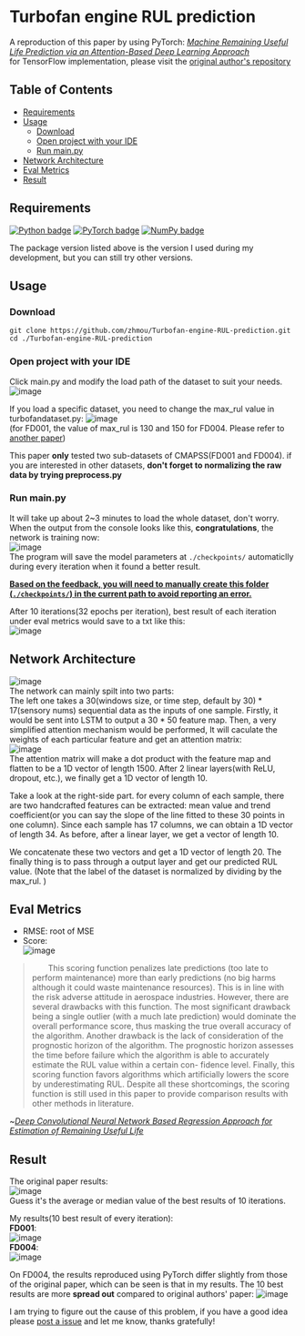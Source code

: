 # Turbofan engine RUL prediction
A reproduction of this paper by using PyTorch: [*Machine Remaining Useful Life Prediction via an Attention-Based Deep Learning Approach*](https://personal.ntu.edu.sg/xlli/publication/RULAtt.pdf)  
for TensorFlow implementation, please visit the [original author's repository](https://github.com/ZhenghuaNTU/RUL-prediction-using-attention-based-deep-learning-approach)


## Table of Contents
- [Requirements](#requirements)
- [Usage](#usage)
    - [Download](#download)
    - [Open project with your IDE](#open-project-with-your-ide)
    - [Run main.py](#run-mainpy)
- [Network Architecture](#network-architecture)
- [Eval Metrics](#eval-metrics)
- [Result](#result)

## Requirements
[![Python badge](https://img.shields.io/badge/Python-3.9-blue.svg)](https://www.python.org/)
[![PyTorch badge](https://img.shields.io/badge/PyTorch-1.11.0-green.svg)](https://pytorch.org/)
[![NumPy badge](https://img.shields.io/badge/Numpy-1.22.2-yellow.svg)](https://numpy.org/)  

The package version listed above is the version I used during my development, but you can still try other versions.

## Usage
### Download
```
git clone https://github.com/zhmou/Turbofan-engine-RUL-prediction.git
cd ./Turbofan-engine-RUL-prediction
```
### Open project with your IDE
Click main.py and modify the load path of the dataset to suit your needs.  
![image](https://user-images.githubusercontent.com/43105172/165482739-6f4f4fc6-6dca-4a08-9ef4-a84b206e9e4f.png)

If you load a specific dataset, you need to change the max_rul value in turbofandataset.py:
![image](https://user-images.githubusercontent.com/43105172/165485985-2ab4f835-6006-45be-bee6-530e83ce2c05.png)  
(for FD001, the value of max_rul is 130 and 150 for FD004. Please refer to [another paper](https://oar.a-star.edu.sg/storage/r/r3zk8v8r78/dasfaa2016-014-final-v1.pdf))

This paper **only** tested two sub-datasets of CMAPSS(FD001 and FD004). if you are interested in other datasets, **don't forget to normalizing the raw data by trying preprocess.py**

### Run main.py
It will take up about 2~3 minutes to load the whole dataset, don't worry.  
When the output from the console looks like this, **congratulations**, the network is training now:  
![image](https://user-images.githubusercontent.com/43105172/165487346-7618b07c-3f06-448f-8000-ba80eafbe93d.png)  
The program will save the model parameters at <code>./checkpoints/</code> automaticlly during every iteration when it found a better result.

<ins>**Based on the feedback, you will need to manually create this folder (<code>./checkpoints/</code>) in the current path to avoid reporting an error.**</ins>

After 10 iterations(32 epochs per iteration), best result of each iteration under eval metrics would save to a txt like this:  
![image](https://user-images.githubusercontent.com/43105172/165488259-6da54a06-0aae-4322-ab92-b5ca8fa5e0d3.png)

## Network Architecture
![image](https://user-images.githubusercontent.com/43105172/165488689-dfd63dcd-84a6-4c01-bd67-cbfb2d19b00c.png)  
The network can mainly spilt into two parts:  
The left one takes a 30(windows size, or time step, default by 30) * 17(sensory nums) sequential data as the inputs of one sample. Firstly, it would be sent into LSTM to output a 30 * 50 feature map. Then, a very simplified attention mechanism would be performed, It will caculate the weights of each particular feature and get an attention matrix:  
![image](https://user-images.githubusercontent.com/43105172/165677077-c3850bb5-9410-4972-af9d-dc0f928c83d9.png)  
The attention matrix will make a dot product with the feature map and flatten to be a 1D vector of length 1500. After 2 linear layers(with ReLU, dropout, etc.), we finally get a 1D vector of length 10.

Take a look at the right-side part. for every column of each sample, there are two handcrafted features can be extracted: mean value and trend coefficient(or you can say the slope of the line fitted to these 30 points in one column). Since each sample has 17 columns, we can obtain a 1D vector of length 34. As before, after a linear layer, we get a vector of length 10.

We concatenate these two vectors and get a 1D vector of length 20. The finally thing is to pass through a output layer and get our predicted RUL value. (Note that the label of the dataset is normalized by dividing by the max_rul. )


## Eval Metrics
- RMSE: root of MSE
- Score:  
![image](https://user-images.githubusercontent.com/43105172/165489175-61bf3a63-e56b-4efe-9986-c003b1b56c4e.png)
>&emsp;&emsp;This scoring function penalizes late predictions (too late to perform maintenance) more than early predictions (no big harms although it could waste maintenance resources). This is in line with the risk adverse attitude in aerospace industries. However, there are several drawbacks with this function. The most significant drawback being a single outlier (with a much late prediction) would dominate the overall performance score, thus masking the true overall accuracy of the algorithm. Another drawback is the lack of consideration of the prognostic horizon of the algorithm. The prognostic horizon assesses the time before failure which the algorithm is able to accurately estimate the RUL value within a certain con- fidence level. Finally, this scoring function favors algorithms which artificially lowers the score by underestimating RUL. Despite all these shortcomings, the scoring function is still used in this paper to provide comparison results with other methods in literature.  

~[*Deep Convolutional Neural Network Based Regression Approach for Estimation of Remaining Useful Life*](https://oar.a-star.edu.sg/storage/r/r3zk8v8r78/dasfaa2016-014-final-v1.pdf)

## Result
The original paper results:  
![image](https://user-images.githubusercontent.com/43105172/165681622-ebd1fe3b-9337-4839-b972-51f704511aae.png)  
Guess it's the average or median value of the best results of 10 iterations.  

My results(10 best result of every iteration):  
**FD001**:  
![image](https://user-images.githubusercontent.com/43105172/165488259-6da54a06-0aae-4322-ab92-b5ca8fa5e0d3.png)  
**FD004**:  
![image](https://user-images.githubusercontent.com/43105172/165688530-9b4ccd65-7384-419b-b0a7-5dbb5e2c0dec.png)  

On FD004, the results reproduced using PyTorch differ slightly from those of the original paper, which can be seen is that in my results. The 10 best results are more **spread out** compared to original authors' paper:
![image](https://user-images.githubusercontent.com/43105172/165689516-18251719-709c-48d0-a318-af35beda31d8.png)  

I am trying to figure out the cause of this problem, if you have a good idea please [post a issue](https://github.com/zhmou/zhmou.github.io/issues/new) and let me know, thanks gratefully!
